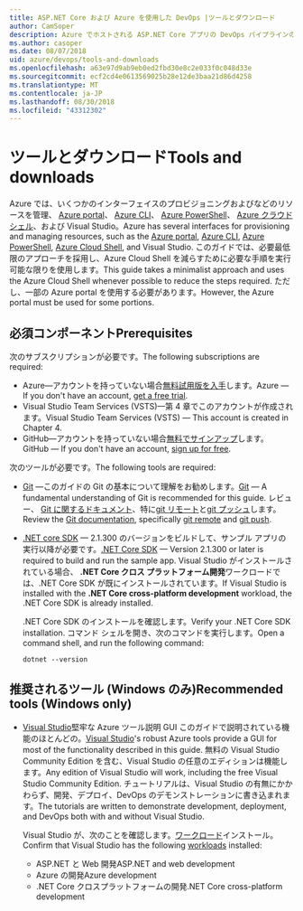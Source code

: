 ```yaml
---
title: ASP.NET Core および Azure を使用した DevOps |ツールとダウンロード
author: CamSoper
description: Azure でホストされる ASP.NET Core アプリの DevOps パイプラインの構築に関するエンドツーエンドのガイダンスを提供するガイド。
ms.author: casoper
ms.date: 08/07/2018
uid: azure/devops/tools-and-downloads
ms.openlocfilehash: a63e97d9ab9eb0ed2fbd30e8c2e033f0c048d33e
ms.sourcegitcommit: ecf2cd4e0613569025b28e12de3baa21d86d4258
ms.translationtype: MT
ms.contentlocale: ja-JP
ms.lasthandoff: 08/30/2018
ms.locfileid: "43312302"
---
```

# <a name="tools-and-downloads"></a><span data-ttu-id="914f0-103">ツールとダウンロード</span><span class="sxs-lookup"><span data-stu-id="914f0-103">Tools and downloads</span></span>

<span data-ttu-id="914f0-104">Azure では、いくつかのインターフェイスのプロビジョニングおよびなどのリソースを管理、 [Azure portal](https://portal.azure.com)、 [Azure CLI](https://docs.microsoft.com/cli/azure/)、 [Azure PowerShell](https://docs.microsoft.com/powershell/azure/overview)、 [Azure クラウドシェル](https://shell.azure.com/bash)、および Visual Studio。</span><span class="sxs-lookup"><span data-stu-id="914f0-104">Azure has several interfaces for provisioning and managing resources, such as the [Azure portal](https://portal.azure.com), [Azure CLI](https://docs.microsoft.com/cli/azure/), [Azure PowerShell](https://docs.microsoft.com/powershell/azure/overview), [Azure Cloud Shell](https://shell.azure.com/bash), and Visual Studio.</span></span> <span data-ttu-id="914f0-105">このガイドでは、必要最低限のアプローチを採用し、Azure Cloud Shell を減らすために必要な手順を実行可能な限りを使用します。</span><span class="sxs-lookup"><span data-stu-id="914f0-105">This guide takes a minimalist approach and uses the Azure Cloud Shell whenever possible to reduce the steps required.</span></span> <span data-ttu-id="914f0-106">ただし、一部の Azure portal を使用する必要があります。</span><span class="sxs-lookup"><span data-stu-id="914f0-106">However, the Azure portal must be used for some portions.</span></span>

## <a name="prerequisites"></a><span data-ttu-id="914f0-107">必須コンポーネント</span><span class="sxs-lookup"><span data-stu-id="914f0-107">Prerequisites</span></span>

<span data-ttu-id="914f0-108">次のサブスクリプションが必要です。</span><span class="sxs-lookup"><span data-stu-id="914f0-108">The following subscriptions are required:</span></span>

* <span data-ttu-id="914f0-109">Azure&mdash;アカウントを持っていない場合[無料試用版を入手](https://azure.microsoft.com/free/)します。</span><span class="sxs-lookup"><span data-stu-id="914f0-109">Azure &mdash; If you don't have an account, [get a free trial](https://azure.microsoft.com/free/).</span></span>
* <span data-ttu-id="914f0-110">Visual Studio Team Services (VSTS)&mdash;第 4 章でこのアカウントが作成されます。</span><span class="sxs-lookup"><span data-stu-id="914f0-110">Visual Studio Team Services (VSTS) &mdash; This account is created in Chapter 4.</span></span>
* <span data-ttu-id="914f0-111">GitHub&mdash;アカウントを持っていない場合[無料でサインアップ](https://github.com/join)します。</span><span class="sxs-lookup"><span data-stu-id="914f0-111">GitHub &mdash; If you don't have an account, [sign up for free](https://github.com/join).</span></span>

<span data-ttu-id="914f0-112">次のツールが必要です。</span><span class="sxs-lookup"><span data-stu-id="914f0-112">The following tools are required:</span></span>

* <span data-ttu-id="914f0-113">[Git](https://git-scm.com/downloads) &mdash;このガイドの Git の基本について理解をお勧めします。</span><span class="sxs-lookup"><span data-stu-id="914f0-113">[Git](https://git-scm.com/downloads) &mdash; A fundamental understanding of Git is recommended for this guide.</span></span> <span data-ttu-id="914f0-114">レビュー、 [Git に関するドキュメント](https://git-scm.com/doc)、特に[git リモート](https://git-scm.com/docs/git-remote)と[git プッシュ](https://git-scm.com/docs/git-push)します。</span><span class="sxs-lookup"><span data-stu-id="914f0-114">Review the [Git documentation](https://git-scm.com/doc), specifically [git remote](https://git-scm.com/docs/git-remote) and [git push](https://git-scm.com/docs/git-push).</span></span>
* <span data-ttu-id="914f0-115">[.NET core SDK](https://www.microsoft.com/net/download/) &mdash; 2.1.300 のバージョンをビルドして、サンプル アプリの実行以降が必要です。</span><span class="sxs-lookup"><span data-stu-id="914f0-115">[.NET Core SDK](https://www.microsoft.com/net/download/) &mdash; Version 2.1.300 or later is required to build and run the sample app.</span></span> <span data-ttu-id="914f0-116">Visual Studio がインストールされている場合、 **.NET Core クロス プラットフォーム開発**ワークロードでは、.NET Core SDK が既にインストールされています。</span><span class="sxs-lookup"><span data-stu-id="914f0-116">If Visual Studio is installed with the **.NET Core cross-platform development** workload, the .NET Core SDK is already installed.</span></span>

    <span data-ttu-id="914f0-117">.NET Core SDK のインストールを確認します。</span><span class="sxs-lookup"><span data-stu-id="914f0-117">Verify your .NET Core SDK installation.</span></span> <span data-ttu-id="914f0-118">コマンド シェルを開き、次のコマンドを実行します。</span><span class="sxs-lookup"><span data-stu-id="914f0-118">Open a command shell, and run the following command:</span></span>

    ```console
    dotnet --version
    ```

## <a name="recommended-tools-windows-only"></a><span data-ttu-id="914f0-119">推奨されるツール (Windows のみ)</span><span class="sxs-lookup"><span data-stu-id="914f0-119">Recommended tools (Windows only)</span></span>

* <span data-ttu-id="914f0-120">[Visual Studio](https://www.visualstudio.com/)堅牢な Azure ツール説明 GUI このガイドで説明されている機能のほとんどの。</span><span class="sxs-lookup"><span data-stu-id="914f0-120">[Visual Studio](https://www.visualstudio.com/)'s robust Azure tools provide a GUI for most of the functionality described in this guide.</span></span> <span data-ttu-id="914f0-121">無料の Visual Studio Community Edition を含む、Visual Studio の任意のエディションは機能します。</span><span class="sxs-lookup"><span data-stu-id="914f0-121">Any edition of Visual Studio will work, including the free Visual Studio Community Edition.</span></span> <span data-ttu-id="914f0-122">チュートリアルは、Visual Studio の有無にかかわらず、開発、デプロイ、DevOps のデモンストレーションに書き込まれます。</span><span class="sxs-lookup"><span data-stu-id="914f0-122">The tutorials are written to demonstrate development, deployment, and DevOps both with and without Visual Studio.</span></span>

  <span data-ttu-id="914f0-123">Visual Studio が、次のことを確認します。[ワークロード](https://docs.microsoft.com/visualstudio/install/modify-visual-studio)インストール。</span><span class="sxs-lookup"><span data-stu-id="914f0-123">Confirm that Visual Studio has the following [workloads](https://docs.microsoft.com/visualstudio/install/modify-visual-studio) installed:</span></span>

  * <span data-ttu-id="914f0-124">ASP.NET と Web 開発</span><span class="sxs-lookup"><span data-stu-id="914f0-124">ASP.NET and web development</span></span>
  * <span data-ttu-id="914f0-125">Azure の開発</span><span class="sxs-lookup"><span data-stu-id="914f0-125">Azure development</span></span>
  * <span data-ttu-id="914f0-126">.NET Core クロスプラットフォームの開発</span><span class="sxs-lookup"><span data-stu-id="914f0-126">.NET Core cross-platform development</span></span>
